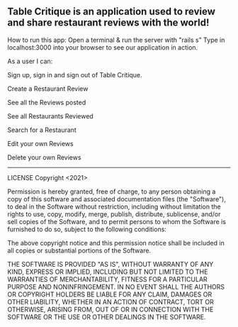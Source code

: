 
Table Critique is an application used to review and share restaurant reviews with the world!
----------------------------------------------------

How to run this app:
Open a terminal & run the server with "rails s"
Type in localhost:3000 into your browser to see our application in action.

As a user I can:

Sign up, sign in and sign out of Table Critique. 

Create a Restaurant Review

See all the Reviews posted

See all Restaurants Reviewed

Search for a Restaurant

Edit your own Reviews

Delete your own Reviews

-----------------------------------------------------
LICENSE Copyright <2021>

Permission is hereby granted, free of charge, to any person obtaining a copy of this software and associated documentation files (the "Software"), to deal in the Software without restriction, including without limitation the rights to use, copy, modify, merge, publish, distribute, sublicense, and/or sell copies of the Software, and to permit persons to whom the Software is furnished to do so, subject to the following conditions:

The above copyright notice and this permission notice shall be included in all copies or substantial portions of the Software.

THE SOFTWARE IS PROVIDED "AS IS", WITHOUT WARRANTY OF ANY KIND, EXPRESS OR IMPLIED, INCLUDING BUT NOT LIMITED TO THE WARRANTIES OF MERCHANTABILITY, FITNESS FOR A PARTICULAR PURPOSE AND NONINFRINGEMENT. IN NO EVENT SHALL THE AUTHORS OR COPYRIGHT HOLDERS BE LIABLE FOR ANY CLAIM, DAMAGES OR OTHER LIABILITY, WHETHER IN AN ACTION OF CONTRACT, TORT OR OTHERWISE, ARISING FROM, OUT OF OR IN CONNECTION WITH THE SOFTWARE OR THE USE OR OTHER DEALINGS IN THE SOFTWARE.
